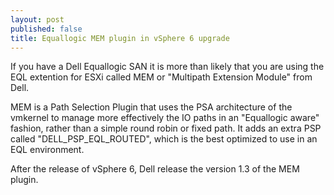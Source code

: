 ```yaml
---
layout: post
published: false
title: Equallogic MEM plugin in vSphere 6 upgrade
---
```

If you have a Dell Equallogic SAN it is more than likely that you are using the EQL extention for ESXi called MEM or "Multipath Extension Module" from Dell.

MEM is a Path Selection Plugin that uses the PSA architecture of the vmkernel to manage more effectively the IO paths in an "Equallogic aware" fashion, rather than a simple round robin or fixed path. It adds an extra PSP called "DELL_PSP_EQL_ROUTED", which is the best optimized to use in an EQL environment.

After the release of vSphere 6, Dell release the version 1.3 of the MEM plugin.